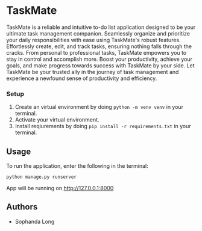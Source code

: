 # TaskMate

TaskMate is a reliable and intuitive to-do list application designed to be your ultimate task management companion. Seamlessly organize and prioritize your daily responsibilities with ease using TaskMate's robust features. Effortlessly create, edit, and track tasks, ensuring nothing falls through the cracks. From personal to professional tasks, TaskMate empowers you to stay in control and accomplish more. Boost your productivity, achieve your goals, and make progress towards success with TaskMate by your side. Let TaskMate be your trusted ally in the journey of task management and experience a newfound sense of productivity and efficiency.



### Setup

1. Create an virtual environment by doing `python -m venv venv` in your terminal.
2. Activate your virtual environment.
3. Install reqiurements by doing `pip install -r requirements.txt` in your terminal.



## Usage

To run the application, enter the following in the terminal:

```
python manage.py runserver
```

App will be running on http://127.0.0.1:8000



## Authors
- Sophanda Long